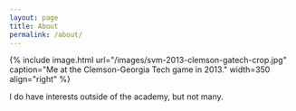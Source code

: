 ```yaml
---
layout: page
title: About
permalink: /about/
---
```


{% include image.html url="/images/svm-2013-clemson-gatech-crop.jpg" caption="Me at the Clemson-Georgia Tech game in 2013." width=350 align="right" %}

I do have interests outside of the academy, but not many.

